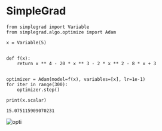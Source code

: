 # SimpleGrad

```python3
from simplegrad import Variable
from simplegrad.algo.optimize import Adam

x = Variable(5)


def f(x):
    return x ** 4 - 20 * x ** 3 - 2 * x ** 2 - 8 * x + 3


optimizer = Adam(model=f(x), variables=[x], lr=1e-1)
for iter in range(300):
    optimizer.step()

print(x.scalar)
```
```
15.075115909070231
```

![opti](https://user-images.githubusercontent.com/25539425/198835636-aa9932eb-28c4-4981-a4a8-80eb5a4da8b4.png)
